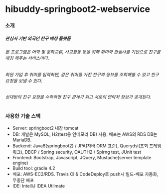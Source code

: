 # hibuddy-springboot2-webservice
### 소개
##### 관심사 기반 외국인 친구 매칭 플랫폼
###### 본 프로그램은 어학 및 문화교류, 사교활동 등을 위해 취미와 관심사를 기반으로 친구를 매칭 해주는 서비스이다.
###### 회원 가입 후 취미를 입력하면, 같은 취미를 가진 친구의 정보를 조회해볼 수 있고 친구 요청을 보낼 수 있다.
###### 상대방의 친구 요청을 수락하면 친구 관계가 되고 서로의 연락처 정보가 공개된다.

#
### 사용한 기술 스택
* Server: springboot2 내장 tomcat
* DB: 개발은 MySQL, H2(test용 인메모리 DB) 사용,  배포는 AWS의 RDS DB는 MariaDB.
* Backend: Java8(springboot2) / JPA(자바 ORM 표준), Querydsl(조회 프레임워크), DBCP / Spring security, OAUTH2 / Spirng test, JUnit test
* Frontend: Bootstrap, Javascript, JQuery, Mustache(server template engine)
* Build tool: gradle 4.2
* 배포: AWS-EC2/RDS. Travis CI & CodeDeploy로 push시 빌드-배포 자동화, 무중단 배포
* IDE: IntelliJ IDEA Utilmate
